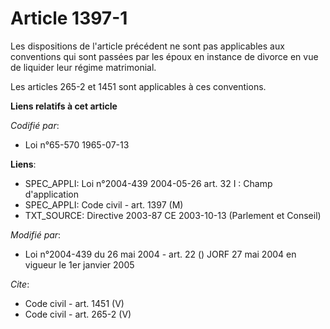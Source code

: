 # Article 1397-1

Les dispositions de l'article précédent ne sont pas applicables aux conventions qui sont passées par les époux en instance de
divorce en vue de liquider leur régime matrimonial. 

Les articles 265-2 et 1451 sont applicables à ces conventions.

**Liens relatifs à cet article**

_Codifié par_:

  - Loi n°65-570 1965-07-13

**Liens**:

  - SPEC_APPLI: Loi n°2004-439 2004-05-26 art. 32 I : Champ d'application
  - SPEC_APPLI: Code civil - art. 1397 (M)
  - TXT_SOURCE: Directive 2003-87 CE 2003-10-13 (Parlement et Conseil)

_Modifié par_:

  - Loi n°2004-439 du 26 mai 2004 - art. 22 () JORF 27 mai 2004 en vigueur le 1er janvier 2005

_Cite_:

  - Code civil - art. 1451 (V)
  - Code civil - art. 265-2 (V)
